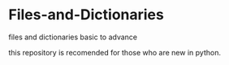 # Files-and-Dictionaries
files and dictionaries basic to advance

this repository is recomended for those who are new in python.

